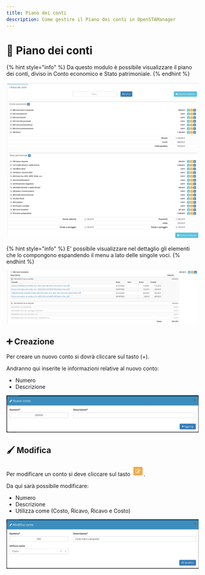 ```yaml
---
title: Piano dei conti
description: Come gestire il Piano dei conti in OpenSTAManager
---
```


# 📖 Piano dei conti

{% hint style="info" %}
Da questo modulo è possibile visualizzare il piano dei conti, diviso in Conto economico e Stato patrimoniale.
{% endhint %}

![](../../.gitbook/assets/pianodeiconti.png)

{% hint style="info" %}
E' possibile visualizzare nel dettaglio gli elementi che lo compongono espandendo il menu a lato delle singole voci.
{% endhint %}

![](<../../.gitbook/assets/image (74) (1) (1) (1).png>)

## ➕ Creazione

Per creare un nuovo conto si dovrà cliccare sul tasto (+).

Andranno qui inserite le informazioni relative al nuovo conto:

* Numero
* Descrizione

![](<../../.gitbook/assets/image (79) (1) (1) (1).png>)

## 🖌️ Modifica

Per modificare un conto si deve cliccare sul tasto <img src="../../.gitbook/assets/image (84) (1) (1) (1) (1).png" alt="" data-size="original">.

Da qui sarà possibile modificare:

* Numero
* Descrizione
* Utilizza come (Costo, Ricavo, Ricavo e Costo)

![](<../../.gitbook/assets/image (31) (1) (1).png>)
